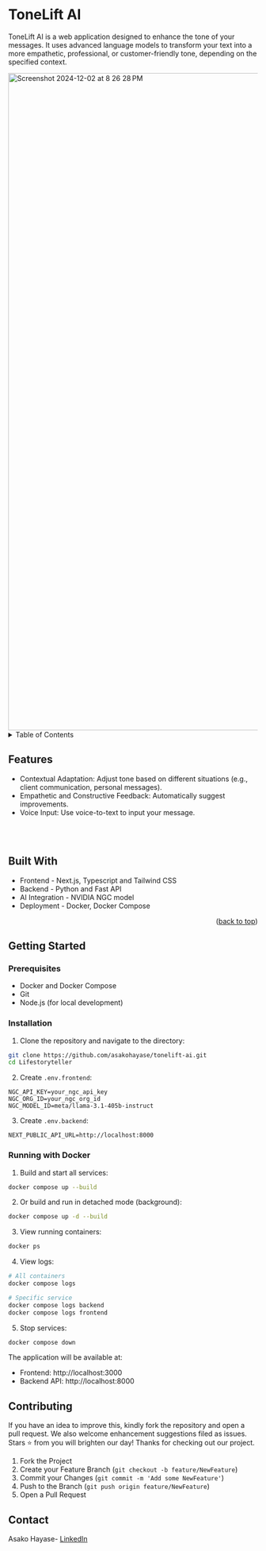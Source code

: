 <a id="readme-top"></a>
<h1> ToneLift AI </h1>

<div align="left">
  <p>
  ToneLift AI is a web application designed to enhance the tone of your messages. It uses advanced language models to transform your text into a more empathetic, professional, or customer-friendly tone, depending on the specified context.
</div>


<img width="1325" alt="Screenshot 2024-12-02 at 8 26 28 PM" src="https://github.com/user-attachments/assets/0624666b-13dc-4fa6-83cc-cb740d9f923c">



<!-- TABLE OF CONTENTS -->
<details>
  <summary>Table of Contents</summary>
  <ol>
    <li><a href="#features">Features</a> </li>
    <li><a href="#built-with">Built With</a></li>
    <li><a href="#contributing">Contributing</a></li>
    <li><a href="#contact">Contact</a></li>
  </ol>
</details>



<!-- ABOUT THE PROJECT -->
## Features
* Contextual Adaptation: Adjust tone based on different situations (e.g., client communication, personal messages).
* Empathetic and Constructive Feedback: Automatically suggest improvements.
* Voice Input: Use voice-to-text to input your message.
<br />
<br />




## Built With

* Frontend - Next.js, Typescript and Tailwind CSS
* Backend - Python and Fast API
* AI Integration - NVIDIA NGC model
* Deployment - Docker, Docker Compose

<p align="right">(<a href="#readme-top">back to top</a>)</p>



<!-- GETTING STARTED -->
## Getting Started

### Prerequisites

- Docker and Docker Compose
- Git
- Node.js (for local development)

### Installation

1. Clone the repository and navigate to the directory:
```bash
git clone https://github.com/asakohayase/tonelift-ai.git
cd Lifestoryteller
```

2. Create `.env.frontend`:
```env
NGC_API_KEY=your_ngc_api_key
NGC_ORG_ID=your_ngc_org_id
NGC_MODEL_ID=meta/llama-3.1-405b-instruct
```

3. Create `.env.backend`:
```env
NEXT_PUBLIC_API_URL=http://localhost:8000
```

### Running with Docker

1. Build and start all services:
```bash
docker compose up --build
```

2. Or build and run in detached mode (background):
```bash
docker compose up -d --build
```

3. View running containers:
```bash
docker ps
```

4. View logs:
```bash
# All containers
docker compose logs

# Specific service
docker compose logs backend
docker compose logs frontend
```

5. Stop services:
```bash
docker compose down
```



The application will be available at:
- Frontend: http://localhost:3000
- Backend API: http://localhost:8000
   

<!-- CONTRIBUTING -->
## Contributing

If you have an idea to improve this, kindly fork the repository and open a pull request. We also welcome enhancement suggestions filed as issues. 
Stars ⭐ from you will brighten our day! Thanks for checking out our project.

1. Fork the Project
2. Create your Feature Branch (`git checkout -b feature/NewFeature`)
3. Commit your Changes (`git commit -m 'Add some NewFeature'`)
4. Push to the Branch (`git push origin feature/NewFeature`)
5. Open a Pull Request




<!-- CONTACT -->
## Contact

Asako Hayase- [LinkedIn](https://www.linkedin.com/in/asako-hayase-924508ba/)


